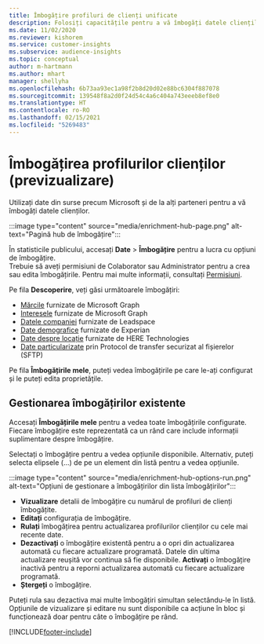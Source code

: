 ```yaml
---
title: Îmbogățire profiluri de clienți unificate
description: Folosiți capacitățile pentru a vă îmbogăți datele clienților.
ms.date: 11/02/2020
ms.reviewer: kishorem
ms.service: customer-insights
ms.subservice: audience-insights
ms.topic: conceptual
author: m-hartmann
ms.author: mhart
manager: shellyha
ms.openlocfilehash: 6b73aa93ec1a98f2b8d20d02e88bc6304f887078
ms.sourcegitcommit: 139548f8a2d0f24d54c4a6c404a743eeeb8ef8e0
ms.translationtype: HT
ms.contentlocale: ro-RO
ms.lasthandoff: 02/15/2021
ms.locfileid: "5269483"
---
```

# <a name="enrichment-for-customer-profiles-preview"></a>Îmbogățirea profilurilor clienților (previzualizare)

Utilizați date din surse precum Microsoft și de la alți parteneri pentru a vă îmbogăți datele clienților.

:::image type="content" source="media/enrichment-hub-page.png" alt-text="Pagină hub de îmbogățire":::

În statisticile publicului, accesați **Date** > **Îmbogățire** pentru a lucra cu opțiuni de îmbogățire.    
Trebuie să aveți permisiuni de Colaborator sau Administrator pentru a crea sau edita îmbogățirile. Pentru mai multe informații, consultați [Permisiuni](permissions.md).

Pe fila **Descoperire**, veți găsi următoarele îmbogățiri:

- [Mărcile](enrichment-microsoft-graph.md) furnizate de Microsoft Graph
- [Interesele](enrichment-microsoft-graph.md) furnizate de Microsoft Graph
- [Datele companiei](enrichment-leadspace.md) furnizate de Leadspace
- [Date demografice](enrichment-experian.md) furnizate de Experian
- [Date despre locație](enrichment-here.md) furnizate de HERE Technologies
- [Date particularizate](enrichment-SFTP-custom-import.md) prin Protocol de transfer securizat al fișierelor (SFTP)

Pe fila **Îmbogățirile mele**, puteți vedea îmbogățirile pe care le-ați configurat și le puteți edita proprietățile.

## <a name="manage-existing-enrichments"></a>Gestionarea îmbogățirilor existente

Accesați **Îmbogățirile mele** pentru a vedea toate îmbogățirile configurate. Fiecare îmbogățire este reprezentată ca un rând care include informații suplimentare despre îmbogățire.

Selectați o îmbogățire pentru a vedea opțiunile disponibile. Alternativ, puteți selecta elipsele (...) de pe un element din listă pentru a vedea opțiunile.

:::image type="content" source="media/enrichment-hub-options-run.png" alt-text="Opțiuni de gestionare a îmbogățirilor din lista îmbogățirilor":::

- **Vizualizare** detalii de îmbogățire cu numărul de profiluri de clienți îmbogățite.
- **Editați** configurația de îmbogățire.
- **Rulați** îmbogățirea pentru actualizarea profilurilor clienților cu cele mai recente date.
- **Dezactivați** o îmbogățire existentă pentru a o opri din actualizarea automată cu fiecare actualizare programată. Datele din ultima actualizare reușită vor continua să fie disponibile. **Activați** o îmbogățire inactivă pentru a reporni actualizarea automată cu fiecare actualizare programată.
- **Ștergeți** o îmbogățire.

Puteți rula sau dezactiva mai multe îmbogățiri simultan selectându-le în listă. Opțiunile de vizualizare și editare nu sunt disponibile ca acțiune în bloc și funcționează doar pentru câte o îmbogățire pe rând.


[!INCLUDE[footer-include](../includes/footer-banner.md)]